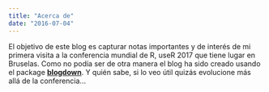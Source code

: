 ```yaml
---
title: "Acerca de"
date: "2016-07-04"
---
```


El objetivo de este blog es capturar notas importantes y de interés de mi primera visita a la conferencia mundial de R, useR 2017 que tiene lugar en Bruselas. Como no podía ser de otra manera el blog ha sido creado usando el package [**blogdown**](https://github.com/rstudio/blogdown). Y quién sabe, si lo veo útil quizás evolucione más allá de la conferencia...